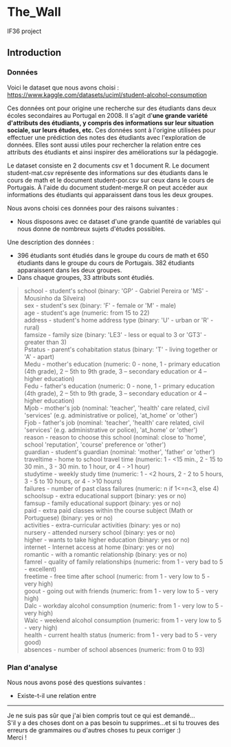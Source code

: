 # The_Wall  
IF36 project  
  
  
## Introduction  

### Données  

Voici le dataset que nous avons choisi : https://www.kaggle.com/datasets/uciml/student-alcohol-consumption  
  
Ces données ont pour origine une recherche sur des étudiants dans deux écoles secondaires au Portugal en 2008. Il s'agit d'**une grande variété d'attributs des étudiants, y compris des informations sur leur situation sociale, sur leurs études, etc.** Ces données sont à l'origine utilisées pour effectuer une prédiction des notes des étudiants avec l'exploration de données. Elles sont aussi utiles pour rechercher la relation entre ces attributs des étudiants et ainsi inspirer des améliorations sur la pédagogie.   
  
Le dataset consiste en 2 documents csv et 1 document R. Le document student-mat.csv représente des informations sur des étudiants dans le cours de math et le document student-por.csv sur ceux dans le cours de Portugais. À l'aide du document student-merge.R on peut accéder aux informations des étudiants qui apparaissent dans tous les deux groupes.   
  
Nous avons choisi ces données pour des raisons suivantes :   
+ Nous disposons avec ce dataset d'une grande quantité de variables qui nous donne de nombreux sujets d'études possibles.   
  
Une description des données :   
+ 396 étudiants sont étudiés dans le groupe du cours de math et 650 étudiants dans le groupe du cours de Portugais. 382 étudiants apparaissent dans les deux groupes.   
+ Dans chaque groupes, 33 attributs sont étudiés.   
> school - student's school (binary: 'GP' - Gabriel Pereira or 'MS' - Mousinho da Silveira)  
> sex - student's sex (binary: 'F' - female or 'M' - male)  
> age - student's age (numeric: from 15 to 22)  
> address - student's home address type (binary: 'U' - urban or 'R' - rural)  
> famsize - family size (binary: 'LE3' - less or equal to 3 or 'GT3' - greater than 3)  
> Pstatus - parent's cohabitation status (binary: 'T' - living together or 'A' - apart)  
> Medu - mother's education (numeric: 0 - none, 1 - primary education (4th grade), 2 – 5th to 9th grade, 3 – secondary education or 4 – higher education)  
> Fedu - father's education (numeric: 0 - none, 1 - primary education (4th grade), 2 – 5th to 9th grade, 3 – secondary education or 4 – higher education)  
> Mjob - mother's job (nominal: 'teacher', 'health' care related, civil 'services' (e.g. administrative or police), 'at_home' or 'other')  
> Fjob - father's job (nominal: 'teacher', 'health' care related, civil 'services' (e.g. administrative or police), 'at_home' or 'other')  
> reason - reason to choose this school (nominal: close to 'home', school 'reputation', 'course' preference or 'other')  
> guardian - student's guardian (nominal: 'mother', 'father' or 'other')  
> traveltime - home to school travel time (numeric: 1 - <15 min., 2 - 15 to 30 min., 3 - 30 min. to 1 hour, or 4 - >1 hour)  
> studytime - weekly study time (numeric: 1 - <2 hours, 2 - 2 to 5 hours, 3 - 5 to 10 hours, or 4 - >10 hours)  
> failures - number of past class failures (numeric: n if 1<=n<3, else 4)  
> schoolsup - extra educational support (binary: yes or no)  
> famsup - family educational support (binary: yes or no)  
> paid - extra paid classes within the course subject (Math or Portuguese) (binary: yes or no)  
> activities - extra-curricular activities (binary: yes or no)  
> nursery - attended nursery school (binary: yes or no)  
> higher - wants to take higher education (binary: yes or no)  
> internet - Internet access at home (binary: yes or no)  
> romantic - with a romantic relationship (binary: yes or no)  
> famrel - quality of family relationships (numeric: from 1 - very bad to 5 - excellent)  
> freetime - free time after school (numeric: from 1 - very low to 5 - very high)  
> goout - going out with friends (numeric: from 1 - very low to 5 - very high)  
> Dalc - workday alcohol consumption (numeric: from 1 - very low to 5 - very high)  
> Walc - weekend alcohol consumption (numeric: from 1 - very low to 5 - very high)  
> health - current health status (numeric: from 1 - very bad to 5 - very good)  
> absences - number of school absences (numeric: from 0 to 93)  

### Plan d'analyse  

Nous nous avons posé des questions suivantes :   
+ Existe-t-il une relation entre

  
***
Je ne suis pas sûr que j'ai bien compris tout ce qui est demandé...   
S'il y a des choses dont on a pas besoin tu supprimes...et si tu trouves des erreurs de grammaires ou d'autres choses tu peux corriger :)  
Merci !   

